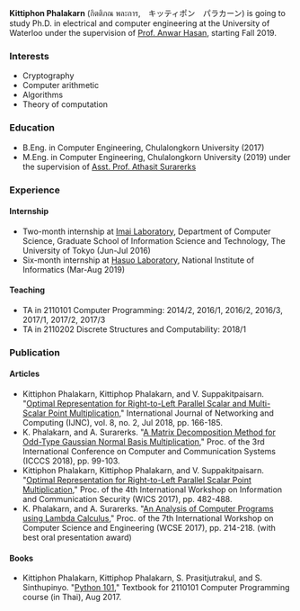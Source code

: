 **Kittiphon Phalakarn** (กิตติภณ พละการ,　キッティポン　パラカーン) is going to study Ph.D. in electrical and computer engineering at the University of Waterloo under the supervision of [Prof. Anwar Hasan](https://ece.uwaterloo.ca/~ahasan/), starting Fall 2019.

### Interests

- Cryptography
- Computer arithmetic
- Algorithms
- Theory of computation

### Education

- B.Eng. in Computer Engineering, Chulalongkorn University (2017)
- M.Eng. in Computer Engineering, Chulalongkorn University (2019) under the supervision of [Asst. Prof. Athasit Surarerks](https://www.cp.eng.chula.ac.th/~athasit/)

### Experience

#### Internship

- Two-month internship at [Imai Laboratory](http://www-imai.is.s.u-tokyo.ac.jp/), Department of Computer Science, Graduate School of Information Science and Technology, The University of Tokyo (Jun-Jul 2016)
- Six-month internship at [Hasuo Laboratory](http://group-mmm.org/), National Institute of Informatics (Mar-Aug 2019)

#### Teaching

- TA in 2110101 Computer Programming: 2014/2, 2016/1, 2016/2, 2016/3, 2017/1, 2017/2, 2017/3
- TA in 2110202 Discrete Structures and Computability: 2018/1

### Publication

#### Articles

- Kittiphon Phalakarn, Kittiphop Phalakarn, and V. Suppakitpaisarn. "[Optimal Representation for Right-to-Left Parallel Scalar and Multi-Scalar Point Multiplication](http://www.ijnc.org/index.php/ijnc/article/view/179/177)," International Journal of Networking and Computing (IJNC), vol. 8, no. 2, Jul 2018, pp. 166-185.
- K. Phalakarn, and A. Surarerks. "[A Matrix Decomposition Method for Odd-Type Gaussian Normal Basis Multiplication](https://ieeexplore.ieee.org/abstract/document/8463251)," Proc. of the 3rd International Conference on Computer and Communication Systems (ICCCS 2018), pp. 99-103.
- Kittiphon Phalakarn, Kittiphop Phalakarn, and V. Suppakitpaisarn. "[Optimal Representation for Right-to-Left Parallel Scalar Point Multiplication](https://ieeexplore.ieee.org/document/8345477)," Proc. of the 4th International Workshop on Information and Communication Security (WICS 2017), pp. 482-488.
- K. Phalakarn, and A. Surarerks. "[An Analysis of Computer Programs using Lambda Calculus](#)," Proc. of the 7th International Workshop on Computer Science and Engineering (WCSE 2017), pp. 214-218. (with best oral presentation award)

#### Books

- Kittiphon Phalakarn, Kittiphop Phalakarn, S. Prasitjutrakul, and S. Sinthupinyo. "[Python 101](https://www.cp.eng.chula.ac.th/books/python101)," Textbook for 2110101 Computer Programming course (in Thai), Aug 2017.
